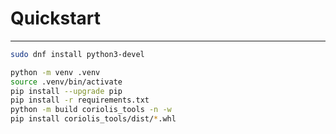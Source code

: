 # Quickstart

---

```bash
sudo dnf install python3-devel
```

```bash
python -m venv .venv
source .venv/bin/activate
pip install --upgrade pip
pip install -r requirements.txt
python -m build coriolis_tools -n -w
pip install coriolis_tools/dist/*.whl
```
